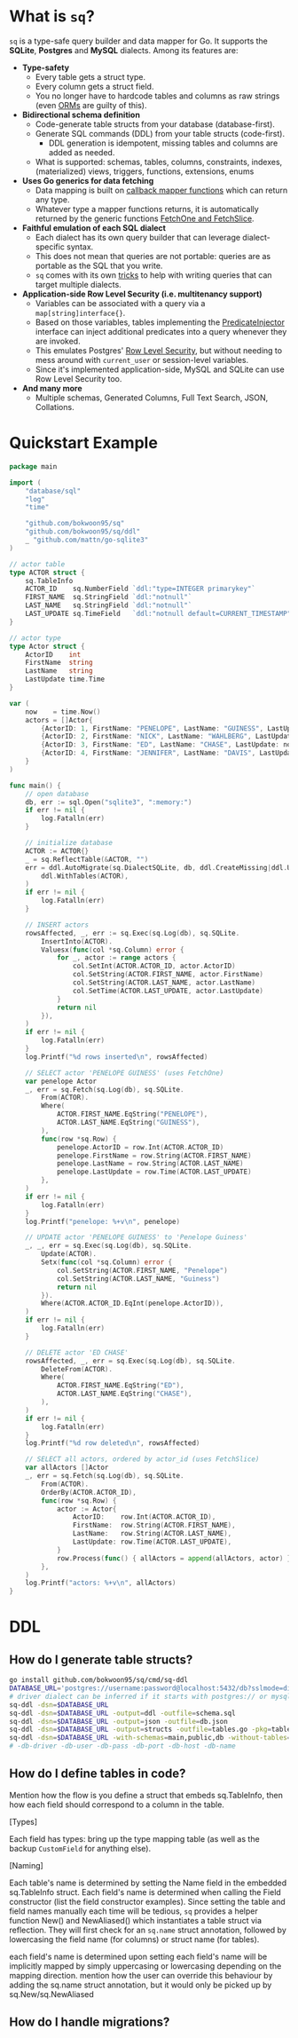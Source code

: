 # What is `sq`?

`sq` is a type-safe query builder and data mapper for Go. It supports the **SQLite**, **Postgres** and **MySQL** dialects. Among its features are:

- **Type-safety**
    - Every table gets a struct type.
    - Every column gets a struct field.
    - You no longer have to hardcode tables and columns as raw strings (even [ORMs](https://gorm.io/docs/query.html#Conditions) are guilty of this).
- **Bidirectional schema definition**
    - Code-generate table structs from your database (database-first).
    - Generate SQL commands (DDL) from your table structs (code-first).
        - DDL generation is idempotent, missing tables and columns are added as needed.
    - What is supported: schemas, tables, columns, constraints, indexes, (materialized) views, triggers, functions, extensions, enums
- **Uses Go generics for data fetching**
    - Data mapping is built on [callback mapper functions](#) which can return any type.
    - Whatever type a mapper functions returns, it is automatically returned by the generic functions [FetchOne and FetchSlice](#).
- **Faithful emulation of each SQL dialect**
    - Each dialect has its own query builder that can leverage dialect-specific syntax.
    - This does not mean that queries are not portable: queries are as portable as the SQL that you write.
    - `sq` comes with its own [tricks](#) to help with writing queries that can target multiple dialects.
- **Application-side Row Level Security (i.e. multitenancy support)**
    - Variables can be associated with a query via a `map[string]interface{}`.
    - Based on those variables, tables implementing the [PredicateInjector](#) interface can inject additional predicates into a query whenever they are invoked.
    - This emulates Postgres' [Row Level Security](#), but without needing to mess around with `current_user` or session-level variables.
    - Since it's implemented application-side, MySQL and SQLite can use Row Level Security too.
- **And many more**
    - Multiple schemas, Generated Columns, Full Text Search, JSON, Collations.

# Quickstart Example

```go
package main

import (
    "database/sql"
    "log"
    "time"

    "github.com/bokwoon95/sq"
    "github.com/bokwoon95/sq/ddl"
    _ "github.com/mattn/go-sqlite3"
)

// actor table
type ACTOR struct {
    sq.TableInfo
    ACTOR_ID    sq.NumberField `ddl:"type=INTEGER primarykey"`
    FIRST_NAME  sq.StringField `ddl:"notnull"`
    LAST_NAME   sq.StringField `ddl:"notnull"`
    LAST_UPDATE sq.TimeField   `ddl:"notnull default=CURRENT_TIMESTAMP"`
}

// actor type
type Actor struct {
    ActorID    int
    FirstName  string
    LastName   string
    LastUpdate time.Time
}

var (
    now    = time.Now()
    actors = []Actor{
        {ActorID: 1, FirstName: "PENELOPE", LastName: "GUINESS", LastUpdate: now},
        {ActorID: 2, FirstName: "NICK", LastName: "WAHLBERG", LastUpdate: now},
        {ActorID: 3, FirstName: "ED", LastName: "CHASE", LastUpdate: now},
        {ActorID: 4, FirstName: "JENNIFER", LastName: "DAVIS", LastUpdate: now},
    }
)

func main() {
    // open database
    db, err := sql.Open("sqlite3", ":memory:")
    if err != nil {
        log.Fatalln(err)
    }

    // initialize database
    ACTOR := ACTOR{}
    _ = sq.ReflectTable(&ACTOR, "")
    err = ddl.AutoMigrate(sq.DialectSQLite, db, ddl.CreateMissing|ddl.UpdateExisting,
        ddl.WithTables(ACTOR),
    )
    if err != nil {
        log.Fatalln(err)
    }

    // INSERT actors
    rowsAffected, _, err := sq.Exec(sq.Log(db), sq.SQLite.
        InsertInto(ACTOR).
        Valuesx(func(col *sq.Column) error {
            for _, actor := range actors {
                col.SetInt(ACTOR.ACTOR_ID, actor.ActorID)
                col.SetString(ACTOR.FIRST_NAME, actor.FirstName)
                col.SetString(ACTOR.LAST_NAME, actor.LastName)
                col.SetTime(ACTOR.LAST_UPDATE, actor.LastUpdate)
            }
            return nil
        }),
    )
    if err != nil {
        log.Fatalln(err)
    }
    log.Printf("%d rows inserted\n", rowsAffected)

    // SELECT actor 'PENELOPE GUINESS' (uses FetchOne)
    var penelope Actor
    _, err = sq.Fetch(sq.Log(db), sq.SQLite.
        From(ACTOR).
        Where(
            ACTOR.FIRST_NAME.EqString("PENELOPE"),
            ACTOR.LAST_NAME.EqString("GUINESS"),
        ),
        func(row *sq.Row) {
            penelope.ActorID = row.Int(ACTOR.ACTOR_ID)
            penelope.FirstName = row.String(ACTOR.FIRST_NAME)
            penelope.LastName = row.String(ACTOR.LAST_NAME)
            penelope.LastUpdate = row.Time(ACTOR.LAST_UPDATE)
        },
    )
    if err != nil {
        log.Fatalln(err)
    }
    log.Printf("penelope: %+v\n", penelope)

    // UPDATE actor 'PENELOPE GUINESS' to 'Penelope Guiness'
    _, _, err = sq.Exec(sq.Log(db), sq.SQLite.
        Update(ACTOR).
        Setx(func(col *sq.Column) error {
            col.SetString(ACTOR.FIRST_NAME, "Penelope")
            col.SetString(ACTOR.LAST_NAME, "Guiness")
            return nil
        }).
        Where(ACTOR.ACTOR_ID.EqInt(penelope.ActorID)),
    )
    if err != nil {
        log.Fatalln(err)
    }

    // DELETE actor 'ED CHASE'
    rowsAffected, _, err = sq.Exec(sq.Log(db), sq.SQLite.
        DeleteFrom(ACTOR).
        Where(
            ACTOR.FIRST_NAME.EqString("ED"),
            ACTOR.LAST_NAME.EqString("CHASE"),
        ),
    )
    if err != nil {
        log.Fatalln(err)
    }
    log.Printf("%d row deleted\n", rowsAffected)

    // SELECT all actors, ordered by actor_id (uses FetchSlice)
    var allActors []Actor
    _, err = sq.Fetch(sq.Log(db), sq.SQLite.
        From(ACTOR).
        OrderBy(ACTOR.ACTOR_ID),
        func(row *sq.Row) {
            actor := Actor{
                ActorID:    row.Int(ACTOR.ACTOR_ID),
                FirstName:  row.String(ACTOR.FIRST_NAME),
                LastName:   row.String(ACTOR.LAST_NAME),
                LastUpdate: row.Time(ACTOR.LAST_UPDATE),
            }
            row.Process(func() { allActors = append(allActors, actor) })
        },
    )
    log.Printf("actors: %+v\n", allActors)
}
```

# DDL

## How do I generate table structs?

```bash
go install github.com/bokwoon95/sq/cmd/sq-ddl
DATABASE_URL='postgres://username:password@localhost:5432/db?sslmode=disable'
# driver dialect can be inferred if it starts with postgres:// or mysql://. else use sqlite
sq-ddl -dsn=$DATABASE_URL
sq-ddl -dsn=$DATABASE_URL -output=ddl -outfile=schema.sql
sq-ddl -dsn=$DATABASE_URL -output=json -outfile=db.json
sq-ddl -dsn=$DATABASE_URL -output=structs -outfile=tables.go -pkg=tables -overwrite
sq-ddl -dsn=$DATABASE_URL -with-schemas=main,public,db -without-tables=schema_migrations
# -db-driver -db-user -db-pass -db-port -db-host -db-name
```

## How do I define tables in code?

Mention how the flow is you define a struct that embeds sq.TableInfo, then how each field should correspond to a column in the table.

[Types]

Each field has types: bring up the type mapping table (as well as the backup `CustomField` for anything else).

[Naming]

Each table's name is determined by setting the Name field in the embedded sq.TableInfo struct.
Each field's name is determined when calling the Field constructor (list the field constructor examples).
Since setting the table and field names manually each time will be tedious, `sq` provides a helper function New() and NewAliased() which instantiates a table struct via reflection.
They will first check for an `sq.name` struct annotation, followed by lowercasing the field name (for columns) or struct name (for tables).

each field's name is determined upon setting
each field's name will be implicitly mapped by simply uppercasing or lowercasing depending on the mapping direction.
mention how the user can override this behaviour by adding the sq.name struct annotation, but it would only be picked up by sq.New/sq.NewAliased

## How do I handle migrations?
